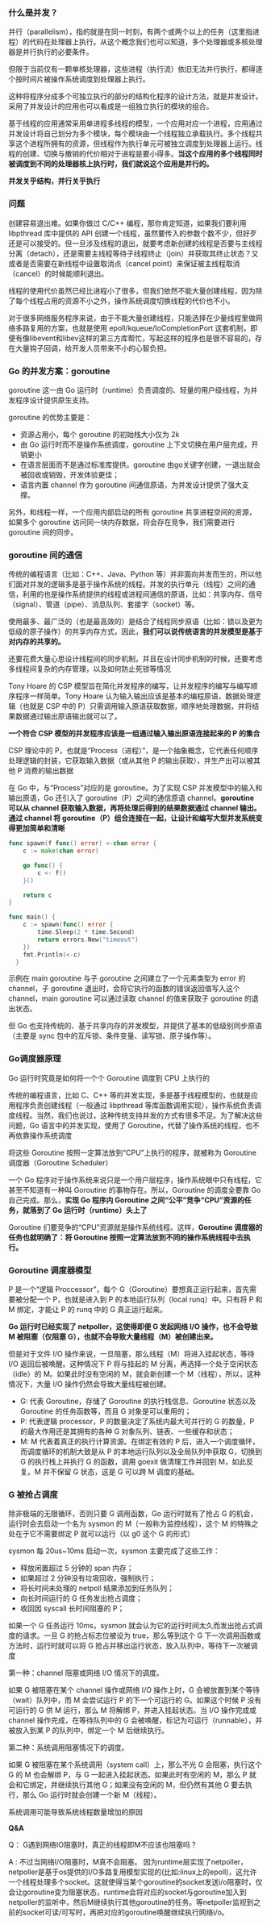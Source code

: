### 什么是并发？

并行（parallelism），指的就是在同一时刻，有两个或两个以上的任务（这里指进程）的代码在处理器上执行。从这个概念我们也可以知道，多个处理器或多核处理器是并行执行的必要条件。

但限于当前仅有一颗单核处理器，这些进程（执行流）依旧无法并行执行，都得逐个按时间片被操作系统调度到处理器上执行。

这种将程序分成多个可独立执行的部分的结构化程序的设计方法，就是并发设计。采用了并发设计的应用也可以看成是一组独立执行的模块的组合。

基于线程的应用通常采用单进程多线程的模型，一个应用对应一个进程，应用通过并发设计将自己划分为多个模块，每个模块由一个线程独立承载执行。多个线程共享这个进程所拥有的资源，但线程作为执行单元可被独立调度到处理器上运行。线程的创建、切换与撤销的代价相对于进程是要小得多。**当这个应用的多个线程同时被调度到不同的处理器核上执行时，我们就说这个应用是并行的。**

**并发关乎结构，并行关乎执行**

### 问题

创建容易退出难。如果你做过 C/C++ 编程，那你肯定知道，如果我们要利用 libpthread 库中提供的 API 创建一个线程，虽然要传入的参数个数不少，但好歹还是可以接受的。但一旦涉及线程的退出，就要考虑新创建的线程是否要与主线程分离（detach），还是需要主线程等待子线程终止（join）并获取其终止状态？又或者是否需要在新线程中设置取消点（cancel point）来保证被主线程取消（cancel）的时候能顺利退出。

线程的使用代价虽然已经比进程小了很多，但我们依然不能大量创建线程，因为除了每个线程占用的资源不小之外，操作系统调度切换线程的代价也不小。

对于很多网络服务程序来说，由于不能大量创建线程，只能选择在少量线程里做网络多路复用的方案，也就是使用 epoll/kqueue/IoCompletionPort 这套机制，即便有像libevent和libev这样的第三方库帮忙，写起这样的程序也是很不容易的，存在大量钩子回调，给开发人员带来不小的心智负担。

### Go 的并发方案：goroutine

goroutine 这一由 Go 运行时（runtime）负责调度的、轻量的用户级线程，为并发程序设计提供原生支持。

goroutine 的优势主要是：

- 资源占用小，每个 goroutine 的初始栈大小仅为 2k
- 由 Go 运行时而不是操作系统调度，goroutine 上下文切换在用户层完成，开销更小
- 在语言层面而不是通过标准库提供。goroutine 由go关键字创建，一退出就会被回收或销毁，开发体验更佳；
- 语言内置 channel 作为 goroutine 间通信原语，为并发设计提供了强大支撑。

另外，和线程一样，一个应用内部启动的所有 goroutine 共享进程空间的资源，如果多个 goroutine 访问同一块内存数据，将会存在竞争，我们需要进行 goroutine 间的同步。

### goroutine 间的通信

传统的编程语言（比如：C++、Java、Python 等）并非面向并发而生的，所以他们面对并发的逻辑多是基于操作系统的线程。并发的执行单元（线程）之间的通信，利用的也是操作系统提供的线程或进程间通信的原语，比如：共享内存、信号（signal）、管道（pipe）、消息队列、套接字（socket）等。



使用最多、最广泛的（也是最高效的）是结合了线程同步原语（比如：锁以及更为低级的原子操作）的共享内存方式，因此，**我们可以说传统语言的并发模型是基于对内存的共享的。**



还要花费大量心思设计线程间的同步机制，并且在设计同步机制的时候，还要考虑多线程间复杂的内存管理，以及如何防止死锁等情况

Tony Hoare 的 CSP 模型旨在简化并发程序的编写，让并发程序的编写与编写顺序程序一样简单。Tony Hoare 认为输入输出应该是基本的编程原语，数据处理逻辑（也就是 CSP 中的 P）只需调用输入原语获取数据，顺序地处理数据，并将结果数据通过输出原语输出就可以了。



**一个符合 CSP 模型的并发程序应该是一组通过输入输出原语连接起来的 P 的集合**

CSP 理论中的 P，也就是“Process（进程）”，是一个抽象概念，它代表任何顺序处理逻辑的封装，它获取输入数据（或从其他 P 的输出获取），并生产出可以被其他 P 消费的输出数据



在 Go 中，与“Process”对应的是 goroutine。为了实现 CSP 并发模型中的输入和输出原语，Go 还引入了 goroutine（P）之间的通信原语 channel。**goroutine 可以从 channel 获取输入数据，再将处理后得到的结果数据通过 channel 输出。通过 channel 将 goroutine（P）组合连接在一起，让设计和编写大型并发系统变得更加简单和清晰**

```go
func spawn(f func() error) <-chan error {
    c := make(chan error)

    go func() {
        c <- f()
    }()

    return c
}

func main() {
    c := spawn(func() error {
        time.Sleep(2 * time.Second)
        return errors.New("timeout")
    })
    fmt.Println(<-c)
  }
```

示例在 main goroutine 与子 goroutine 之间建立了一个元素类型为 error 的 channel，子 goroutine 退出时，会将它执行的函数的错误返回值写入这个 channel，main goroutine 可以通过读取 channel 的值来获取子 goroutine 的退出状态。

但 Go 也支持传统的、基于共享内存的并发模型，并提供了基本的低级别同步原语（主要是 sync 包中的互斥锁、条件变量、读写锁、原子操作等）。



### Go调度器原理

Go 运行时究竟是如何将一个个 Goroutine 调度到 CPU 上执行的



传统的编程语言，比如 C、C++ 等的并发实现，多是基于线程模型的，也就是应用程序负责创建线程（一般通过 libpthread 等库函数调用实现），操作系统负责调度线程。当然，我们也说过，这种传统支持并发的方式有很多不足。为了解决这些问题，Go 语言中的并发实现，使用了 Goroutine，代替了操作系统的线程，也不再依靠操作系统调度



将这些 Goroutine 按照一定算法放到“CPU”上执行的程序，就被称为 Goroutine 调度器（Goroutine Scheduler）



一个 Go 程序对于操作系统来说只是一个用户层程序，操作系统眼中只有线程，它甚至不知道有一种叫 Goroutine 的事物存在。所以，Goroutine 的调度全要靠 Go 自己完成。那么，**实现 Go 程序内 Goroutine 之间“公平”竞争“CPU”资源的任务，就落到了 Go 运行时（runtime）头上了**



Goroutine 们要竞争的“CPU”资源就是操作系统线程。这样，**Goroutine 调度器的任务也就明确了：将 Goroutine 按照一定算法放到不同的操作系统线程中去执行。**



### Goroutine 调度器模型

P 是一个“逻辑 Proccessor”，每个 G（Goroutine）要想真正运行起来，首先需要被分配一个 P，也就是进入到 P 的本地运行队列（local runq）中。只有将 P 和 M 绑定，才能让 P 的 runq 中的 G 真正运行起来。

**Go 运行时已经实现了 netpoller，这使得即便 G 发起网络 I/O 操作，也不会导致 M 被阻塞（仅阻塞 G），也就不会导致大量线程（M）被创建出来。**

但是对于文件 I/O 操作来说，一旦阻塞，那么线程（M）将进入挂起状态，等待 I/O 返回后被唤醒。这种情况下 P 将与挂起的 M 分离，再选择一个处于空闲状态（idle）的 M。如果此时没有空闲的 M，就会新创建一个 M（线程），所以，这种情况下，大量 I/O 操作仍然会导致大量线程被创建。

- G: 代表 Goroutine，存储了 Goroutine 的执行栈信息、Goroutine 状态以及 Goroutine 的任务函数等，而且 G 对象是可以重用的；
- P: 代表逻辑 processor，P 的数量决定了系统内最大可并行的 G 的数量，P 的最大作用还是其拥有的各种 G 对象队列、链表、一些缓存和状态；
- M: M 代表着真正的执行计算资源。在绑定有效的 P 后，进入一个调度循环，而调度循环的机制大致是从 P 的本地运行队列以及全局队列中获取 G，切换到 G 的执行栈上并执行 G 的函数，调用 goexit 做清理工作并回到 M，如此反复。M 并不保留 G 状态，这是 G 可以跨 M 调度的基础。



### G 被抢占调度

除非极端的无限循环，否则只要 G 调用函数，Go 运行时就有了抢占 G 的机会，运行时会去启动一个名为 sysmon 的 M（一般称为监控线程），这个 M 的特殊之处在于它不需要绑定 P 就可以运行（以 g0 这个 G 的形式）

sysmon 每 20us~10ms 启动一次，sysmon 主要完成了这些工作：

- 释放闲置超过 5 分钟的 span 内存；
- 如果超过 2 分钟没有垃圾回收，强制执行；
- 将长时间未处理的 netpoll 结果添加到任务队列；
- 向长时间运行的 G 任务发出抢占调度；
- 收回因 syscall 长时间阻塞的 P；

如果一个 G 任务运行 10ms，sysmon 就会认为它的运行时间太久而发出抢占式调度的请求。一旦 G 的抢占标志位被设为 true，那么等到这个 G 下一次调用函数或方法时，运行时就可以将 G 抢占并移出运行状态，放入队列中，等待下一次被调度



第一种：channel 阻塞或网络 I/O 情况下的调度。

如果 G 被阻塞在某个 channel 操作或网络 I/O 操作上时，G 会被放置到某个等待（wait）队列中，而 M 会尝试运行 P 的下一个可运行的 G。如果这个时候 P 没有可运行的 G 供 M 运行，那么 M 将解绑 P，并进入挂起状态。当 I/O 操作完成或 channel 操作完成，在等待队列中的 G 会被唤醒，标记为可运行（runnable），并被放入到某 P 的队列中，绑定一个 M 后继续执行。



第二种：系统调用阻塞情况下的调度。

如果 G 被阻塞在某个系统调用（system call）上，那么不光 G 会阻塞，执行这个 G 的 M 也会解绑 P，与 G 一起进入挂起状态。如果此时有空闲的 M，那么 P 就会和它绑定，并继续执行其他 G；如果没有空闲的 M，但仍然有其他 G 要去执行，那么 Go 运行时就会创建一个新 M（线程）。



系统调用可能导致系统线程数量增加的原因



**Q&A**

Q： G遇到网络IO阻塞时，真正的线程即M不应该也阻塞吗？

A : 不过当网络I/O阻塞时，M真不会阻塞。 因为runtime层实现了netpoller，netpoller是基于os提供的I/O多路复用模型实现的(比如:linux上的epoll)，这允许一个线程处理多个socket。这就使得当某个goroutine的socket发送i/o阻塞时，仅会让goroutine变为阻塞状态，runtime会将对应的socket与goroutine加入到netpoller的监听中，然后M继续执行其他goroutine的任务。等netpoller监视到之前的socket可读/可写时，再把对应的goroutine唤醒继续执行网络i/o。






